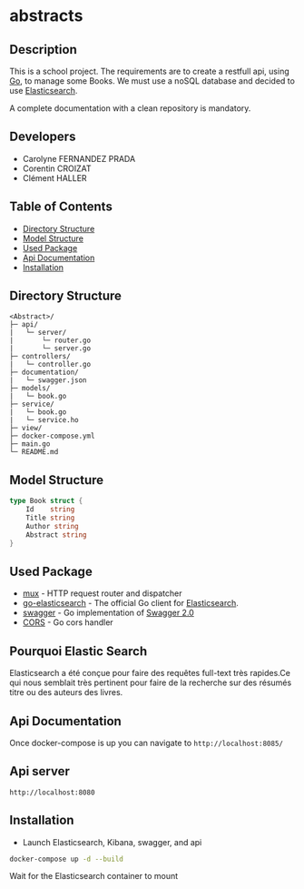 # abstracts
## Description

This is a school project. The requirements are to create
a restfull api, using [Go](https://golang.org/), to
manage some Books. We must
use a noSQL database and decided to use [Elasticsearch](https://www.elastic.co/fr/elasticsearch/).

A complete documentation with a clean repository is mandatory.

## Developers

- Carolyne FERNANDEZ PRADA
- Corentin CROIZAT
- Clément HALLER

## Table of Contents

- [Directory Structure](#directory-structure)
- [Model Structure](#model-structure)
- [Used Package](#used-package)
- [Api Documentation](#api-documentation)
- [Installation](#installation)

## Directory Structure

```
<Abstract>/
├─ api/
|   └─ server/
|       └─ router.go
|       └─ server.go
├─ controllers/
|   └─ controller.go
├─ documentation/
|   └─ swagger.json
├─ models/
|   └─ book.go
├─ service/
|   └─ book.go
|   └─ service.ho
├─ view/
├─ docker-compose.yml
├─ main.go
└─ README.md
```

## Model Structure

``` Go
type Book struct {
	Id    string
	Title string
	Author string
	Abstract string
}
```

## Used Package

* [mux](https://github.com/gorilla/mux) - HTTP request router and dispatcher
* [go-elasticsearch](https://github.com/elastic/go-elasticsearch) - The official Go client for [Elasticsearch](https://www.elastic.co/fr/elasticsearch/).
* [swagger](https://github.com/go-swagger/go-swagger) - Go implementation of [Swagger 2.0](https://github.com/OAI/OpenAPI-Specification/blob/master/versions/2.0.md)
* [CORS](https://github.com/rs/cors) - Go cors handler

## Pourquoi Elastic Search

Elasticsearch a été  conçue pour faire des requêtes full-text très rapides.Ce qui nous semblait très pertinent pour faire de la recherche sur des résumés titre ou des auteurs des livres.


## Api Documentation

Once docker-compose is up you can navigate to
`http://localhost:8085/`


## Api server
`http://localhost:8080`

## Installation

* Launch Elasticsearch, Kibana, swagger, and api
``` bash
docker-compose up -d --build
```
Wait for the Elasticsearch container to mount
